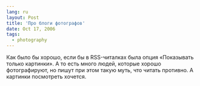 ```yaml
---
lang: ru
layout: Post
title: 'Про блоги фотографов'
date: Oct 17, 2006
tags:
  - photography
---
```


Как было бы хорошо, если бы в RSS-читалках была опция «Показывать только картинки». А то есть много людей, которые хорошо фотографируют, но пишут при этом такую муть, что читать противно. А картинки посмотреть хочется.
